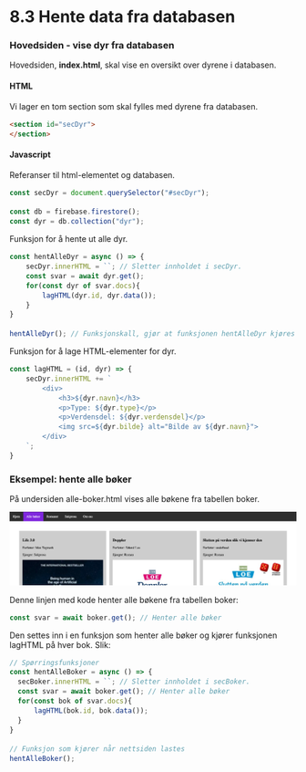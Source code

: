 # 8.3 Hente data fra databasen

### Hovedsiden - vise dyr fra databasen

Hovedsiden, **index.html**, skal vise en oversikt over dyrene i databasen.

#### HTML

Vi lager en tom section som skal fylles med dyrene fra databasen.

```html
<section id="secDyr">
</section>
```

#### Javascript

Referanser til html-elementet og databasen.

```js
const secDyr = document.querySelector("#secDyr");

const db = firebase.firestore();
const dyr = db.collection("dyr");
```

Funksjon for å hente ut alle dyr.

```js
const hentAlleDyr = async () => {
    secDyr.innerHTML = ``; // Sletter innholdet i secDyr.
    const svar = await dyr.get();
    for(const dyr of svar.docs){
        lagHTML(dyr.id, dyr.data());
    }
}

hentAlleDyr(); // Funksjonskall, gjør at funksjonen hentAlleDyr kjøres når siden lastes
```

Funksjon for å lage HTML-elementer for dyr.

```js
const lagHTML = (id, dyr) => {
    secDyr.innerHTML += `
        <div>
            <h3>${dyr.navn}</h3>
            <p>Type: ${dyr.type}</p>
            <p>Verdensdel: ${dyr.verdensdel}</p>
            <img src=${dyr.bilde} alt="Bilde av ${dyr.navn}">
        </div>
    `;
}
```

### Eksempel: hente alle bøker

På undersiden alle-boker.html vises alle bøkene fra tabellen boker.

![Undersiden alle-boker.html viser alle bøkene i tabellen boker](bilder/boksiden.png)

Denne linjen med kode henter alle bøkene fra tabellen boker:

```js
const svar = await boker.get(); // Henter alle bøker
```

Den settes inn i en funksjon som henter alle bøker og kjører funksjonen lagHTML på hver bok. Slik:

```js
// Spørringsfunksjoner
const hentAlleBoker = async () => {
  secBoker.innerHTML = ``; // Sletter innholdet i secBoker.
  const svar = await boker.get(); // Henter alle bøker
  for(const bok of svar.docs){
      lagHTML(bok.id, bok.data());
  }
}

// Funksjon som kjører når nettsiden lastes
hentAlleBoker();
```
